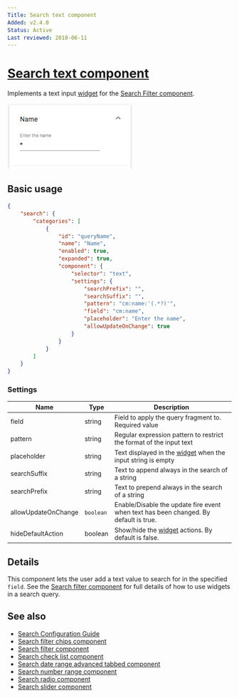 ```yaml
---
Title: Search text component
Added: v2.4.0
Status: Active
Last reviewed: 2018-06-11
---
```


# [Search text component](../../../lib/content-services/src/lib/search/components/search-text/search-text.component.ts "Defined in search-text.component.ts")

Implements a text input [widget](../../../lib/testing/src/lib/core/pages/form/widgets/widget.ts) for the [Search Filter component](search-filter.component.md).

![Text Widget](../../docassets/images/search-text.png)

## Basic usage

```json
{
    "search": {
        "categories": [
            {
                "id": "queryName",
                "name": "Name",
                "enabled": true,
                "expanded": true,
                "component": {
                    "selector": "text",
                    "settings": {
                        "searchPrefix": "",
                        "searchSuffix": "",
                        "pattern": "cm:name:'(.*?)'",
                        "field": "cm:name",
                        "placeholder": "Enter the name",
                        "allowUpdateOnChange": true
                    }
                }
            }
        ]
    }
}
```

### Settings

| Name | Type | Description |
| ---- | ---- | ----------- |
| field | string | Field to apply the query fragment to. Required value |
| pattern | string | Regular expression pattern to restrict the format of the input text |
| placeholder | string | Text displayed in the [widget](../../../lib/testing/src/lib/core/pages/form/widgets/widget.ts) when the input string is empty |
| searchSuffix | string | Text to append always in the search of a string |
| searchPrefix | string | Text to prepend always in the search of a string |
| allowUpdateOnChange | `boolean` | Enable/Disable the update fire event when text has been changed. By default is true. |
| hideDefaultAction | boolean | Show/hide the [widget](../../../lib/testing/src/lib/core/pages/form/widgets/widget.ts) actions. By default is false. |

## Details

This component lets the user add a text value to search for in the specified
`field`. See the [Search filter component](search-filter.component.md) for full
details of how to use widgets in a search query.

## See also

-   [Search Configuration Guide](../../user-guide/search-configuration-guide.md)
-   [Search filter chips component](search-filter-chips.component.md)
-   [Search filter component](search-filter.component.md)
-   [Search check list component](search-check-list.component.md)
-   [Search date range advanced tabbed component](search-date-range-advanced-tabbed.component.md)
-   [Search number range component](search-number-range.component.md)
-   [Search radio component](search-radio.component.md)
-   [Search slider component](search-slider.component.md)
